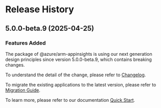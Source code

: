 # Release History
    
## 5.0.0-beta.9 (2025-04-25)

### Features Added

The package of @azure/arm-appinsights is using our next generation design principles since version 5.0.0-beta.9, which contains breaking changes.

To understand the detail of the change, please refer to [Changelog](https://aka.ms/js-track2-changelog).

To migrate the existing applications to the latest version, please refer to [Migration Guide](https://aka.ms/js-track2-migration-guide).

To learn more, please refer to our documentation [Quick Start](https://aka.ms/azsdk/js/mgmt/quickstart).
